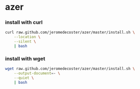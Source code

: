 # azer

### install with curl

```bash
curl raw.github.com/jeromedecoster/azer/master/install.sh \
    --location \
    --silent \
    | bash
```

### install with wget

```bash
wget raw.github.com/jeromedecoster/azer/master/install.sh \
    --output-document=- \
    --quiet \
    | bash
```
